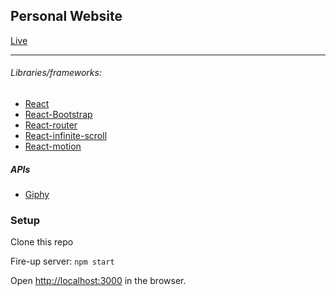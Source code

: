 ## Personal Website

[Live](https://paul-kim-developer.herokuapp.com/)

--------


###### Libraries/frameworks: 
- [React](https://github.com/facebook/create-react-app)
- [React-Bootstrap](https://react-bootstrap.github.io/)
- [React-router](https://github.com/ReactTraining/react-router)
- [React-infinite-scroll](https://www.npmjs.com/package/react-infinite-scroll-component)
- [React-motion](https://github.com/chenglou/react-motion)

##### APIs

- [Giphy](https://developers.giphy.com/)

### Setup

Clone this repo

Fire-up server: `npm start`

Open [http://localhost:3000](http://localhost:3000) in the browser.
